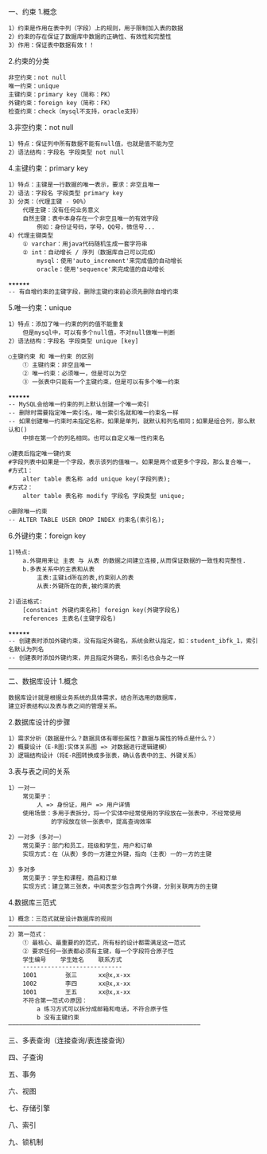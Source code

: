 一、约束
1.概念

    1）约束是作用在表中列（字段）上的规则，用于限制加入表的数据
    2）约束的存在保证了数据库中数据的正确性、有效性和完整性
    3）作用：保证表中数据有效！！

2.约束的分类

    非空约束：not null
    唯一约束：unique
    主键约束：primary key（简称：PK）
    外键约束：foreign key（简称：FK）
    检查约束：check（mysql不支持，oracle支持）

3.非空约束：not null

    1）特点：保证列中所有数据不能有null值，也就是值不能为空
    2）语法结构：字段名 字段类型 not null

4.主键约束：primary key

    1）特点：主键是一行数据的唯一表示，要求：非空且唯一
    2）语法：字段名 字段类型 primary key
    3）分类：（代理主键 - 90%）
        代理主键：没有任何业务意义
        自然主键：表中本身存在一个非空且唯一的有效字段
            例如：身份证号码，学号，QQ号，微信号...
    4）代理主键类型
        ① varchar：用java代码随机生成一套字符串
        ② int：自动增长 / 序列（数据库自己可以完成）
            mysql：使用'auto_increment'来完成值的自动增长
            oracle：使用'sequence'来完成值的自动增长

    ★★★★★★
    -- 有自增约束的主键字段，删除主键约束前必须先删除自增约束

5.唯一约束：unique

    1）特点：添加了唯一约束的列的值不能重复
        但是mysql中，可以有多个null值，不对null做唯一判断
    2）语法结构：字段名 字段类型 unique [key]
    
    ○主键约束 和 唯一约束 的区别
        ① 主键约束：非空且唯一
        ② 唯一约束：必须唯一，但是可以为空
        ③ 一张表中只能有一个主键约束，但是可以有多个唯一约束
    
    ★★★★★★
    -- MySQL会给唯一约束的列上默认创建一个唯一索引
    -- 删除时需要指定唯一索引名，唯一索引名就和唯一约束名一样
    -- 如果创建唯一约束时未指定名称，如果是单列，就默认和列名相同；如果是组合列，那么默认和()
        中排在第一个的列名相同。也可以自定义唯一性约束名

    ○建表后指定唯一键约束
    #字段列表中如果是一个字段，表示该列的值唯一。如果是两个或更多个字段，那么复合唯一，
    #方式1：
        alter table 表名称 add unique key(字段列表);
    #方式2：
        alter table 表名称 modify 字段名 字段类型 unique;
    
    ○删除唯一约束
    -- ALTER TABLE USER DROP INDEX 约束名(索引名);


6.外键约束：foreign key

    1)特点:
        a.外键用来让 主表 与 从表 的数据之间建立连接,从而保证数据的一致性和完整性.
        b.多表关系中的主表和从表
            主表:主键id所在的表,约束别人的表
            从表:外键所在的表,被约束的表
    
    2)语法格式:
        [constaint 外键约束名称] foreign key(外键字段名)
        references 主表名(主键字段名)

    ★★★★★★
    -- 创建表时添加外键约束，没有指定外键名，系统会默认指定，如：student_ibfk_1，索引名默认为列名
    -- 创建表时添加外键约束，并且指定外键名，索引名也会与之一样

---------------------------------------------------------------------

二、数据库设计
1.概念

    数据库设计就是根据业务系统的具体需求，结合所选用的数据库，
    建立好表结构以及表与表之间的管理关系。

2.数据库设计的步骤

    1）需求分析（数据是什么？数据具体有哪些属性？数据与属性的特点是什么？）
    2）概要设计（E-R图:实体关系图 => 对数据进行逻辑建模）
    3）逻辑结构设计（将E-R图转换成多张表，确认各表中的主、外键关系）

3.表与表之间的关系

    1）一对一
        常见栗子：
            人 => 身份证，用户 => 用户详情
        使用场景：多用于表拆分，将一个实体中经常使用的字段放在一张表中，不经常使用
                的字段放在领一张表中，提高查询效率
        
    2）一对多（多对一）
        常见栗子：部门和员工，班级和学生，用户和订单
        实现方式：在（从表）多的一方建立外键，指向（主表）一的一方的主键

    3）多对多
        常见栗子：学生和课程，商品和订单
        实现方式：建立第三张表，中间表至少包含两个外键，分别关联两方的主键

4.数据库三范式
    
    1）概念：三范式就是设计数据库的规则
    ——————————————————————————————————————————————————————
    2）第一范式：
        ① 最核心、最重要的的范式，所有标的设计都需满足这一范式
        ② 要求任何一张表都必须有主键，每一个字段符合原子性
        学生编号    学生姓名    联系方式
        ----------------------------
        1001        张三      xx@x,x-xx
        1002        李四      xx@x,x-xx
        1001        王五      xx@x,x-xx
        不符合第一范式の原因：
            a 练习方式可以拆分成邮箱和电话，不符合原子性
            b 没有主键约束
    ——————————————————————————————————————————————————————


三、多表查询（连接查询/表连接查询）

四、子查询

五、事务

六、视图

七、存储引擎

八、索引

九、锁机制